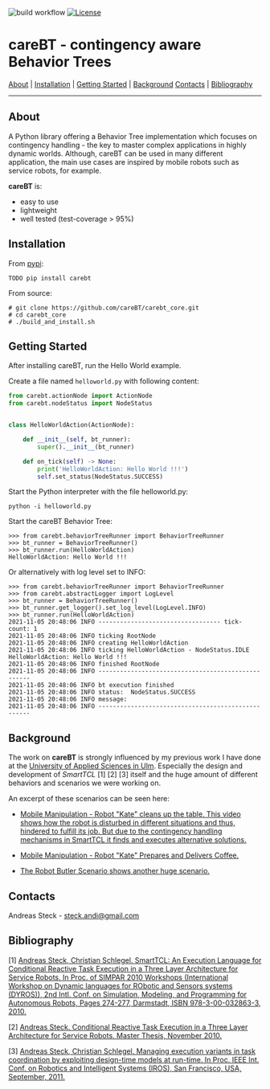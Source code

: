 ![build workflow](https://github.com/CareBT/carebt_core/actions/workflows/python-app.yml/badge.svg)
[![License](https://img.shields.io/badge/License-Apache%202.0-blue.svg)](https://opensource.org/licenses/Apache-2.0)

# careBT - contingency aware Behavior Trees

[About](#about) | [Installation](#installation) | [Getting Started](#getting-started) | [Background](#background) [Contacts](#contacts) | [Bibliography](#bibliography)

-----

## About
A Python library offering a Behavior Tree implementation which focuses on contingency handling - the key to master complex applications in highly dynamic worlds. Although, careBT can be used in many different application, the main use cases are inspired by mobile robots such as service robots, for example.

**careBT** is:
- easy to use
- lightweight
- well tested (test-coverage > 95%)

## Installation

From [pypi](https://pypi.python.org/pypi/carebt):
```
TODO pip install carebt
```

From source:
```
# git clone https://github.com/careBT/carebt_core.git
# cd carebt_core
# ./build_and_install.sh
```

## Getting Started

After installing careBT, run the Hello World example.

Create a file named `helloworld.py` with following content:
``` python
from carebt.actionNode import ActionNode
from carebt.nodeStatus import NodeStatus


class HelloWorldAction(ActionNode):

    def __init__(self, bt_runner):
        super().__init__(bt_runner)

    def on_tick(self) -> None:
        print('HelloWorldAction: Hello World !!!')
        self.set_status(NodeStatus.SUCCESS)

```

Start the Python interpreter with the file helloworld.py:
```
python -i helloworld.py
```

Start the careBT Behavior Tree:
```
>>> from carebt.behaviorTreeRunner import BehaviorTreeRunner
>>> bt_runner = BehaviorTreeRunner()
>>> bt_runner.run(HelloWorldAction)
HelloWorldAction: Hello World !!!
```
Or alternatively with log level set to INFO:
```
>>> from carebt.behaviorTreeRunner import BehaviorTreeRunner
>>> from carebt.abstractLogger import LogLevel
>>> bt_runner = BehaviorTreeRunner()
>>> bt_runner.get_logger().set_log_level(LogLevel.INFO)
>>> bt_runner.run(HelloWorldAction)
2021-11-05 20:48:06 INFO ---------------------------------- tick-count: 1
2021-11-05 20:48:06 INFO ticking RootNode
2021-11-05 20:48:06 INFO creating HelloWorldAction
2021-11-05 20:48:06 INFO ticking HelloWorldAction - NodeStatus.IDLE
HelloWorldAction: Hello World !!!
2021-11-05 20:48:06 INFO finished RootNode
2021-11-05 20:48:06 INFO ---------------------------------------------------
2021-11-05 20:48:06 INFO bt execution finished
2021-11-05 20:48:06 INFO status:  NodeStatus.SUCCESS
2021-11-05 20:48:06 INFO message: 
2021-11-05 20:48:06 INFO ---------------------------------------------------
```

## Background

The work on **careBT** is strongly influenced by my previous work I have done at the [University of Applied
Sciences in Ulm](https://www.servicerobotik-ulm.de/). Especially the design and development of *SmartTCL* [1] [2] [3] itself and the huge amount of different
behaviors and scenarios we were working on.

An excerpt of these scenarios can be seen here:
* [Mobile Manipulation - Robot "Kate" cleans up the table. This video shows how the robot is disturbed in different situations and thus, hindered to fulfill its job. But due to the contingency handling mechanisms in SmartTCL it finds and executes alternative solutions.](https://www.youtube.com/watch?v=xtLK-655v7k)

* [Mobile Manipulation - Robot "Kate" Prepares and Delivers Coffee.](https://www.youtube.com/watch?v=B4E1uC3Cbps)

* [The Robot Butler Scenario shows another huge scenario.](https://www.youtube.com/watch?v=nUM3BUCUnpY)

## Contacts

Andreas Steck - <steck.andi@gmail.com>

## Bibliography

[1] [Andreas Steck, Christian Schlegel. SmartTCL: An Execution Language for Conditional Reactive Task Execution in a Three Layer Architecture for Service Robots. In Proc. of SIMPAR 2010 Workshops (International Workshop on Dynamic languages for RObotic and Sensors systems (DYROS)), 2nd Intl. Conf. on Simulation, Modeling, and Programming for Autonomous Robots, Pages 274-277, Darmstadt, ISBN 978-3-00-032863-3, 2010.](https://www.researchgate.net/publication/259389996_SmartTCL_An_Execution_Language_for_Conditional_Reactive_Task_Execution_in_a_Three_Layer_Architecture_for_Service_Robots)

[2] [Andreas Steck. Conditional Reactive Task Execution in a Three Layer Architecture for Service Robots. Master Thesis, November 2010.](http://www.servicerobotik-ulm.de/drupal/sites/default/files/masterthesis-steck.pdf)

[3] [Andreas Steck, Christian Schlegel. Managing execution variants in task coordination by exploiting design-time models at run-time. In Proc. IEEE Int. Conf. on Robotics and Intelligent Systems (IROS), San Francisco, USA, September, 2011.](https://ras.papercept.net/conferences/conferences/IROS11/program/IROS11_ContentListWeb_3.html)

